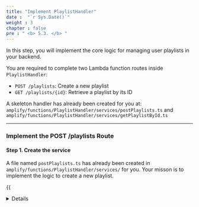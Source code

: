 ```yaml
---
title: "Implement PlaylistHandler"
date :  "`r Sys.Date()`" 
weight : 3 
chapter : false
pre : " <b> 5.3. </b> "
---
```


In this step, you will implement the core logic for managing user playlists in your backend.

You are required to complete two Lambda function routes inside `PlaylistHandler`:

* `POST /playlists`: Create a new playlist
* `GET /playlists/{id}`: Retrieve a playlist by its ID

A skeleton handler has already been created for you at: `amplify/functions/PlaylistHandler/services/postPlaylists.ts` and `amplify/functions/PlaylistHandler/services/getPlaylistById.ts`

---
### Implement the POST /playlists Route

#### Step 1. Create the service
A file named `postPlaylists.ts` has already been created in `amplify/functions/PlaylistHandler/services/` for you. Your misson is to implement the logic to create a new playlist.

{{<details summary="View the code snippet">}}
```ts
import { APIGatewayProxyEvent, APIGatewayProxyResult } from 'aws-lambda';
import { DynamoDB } from 'aws-sdk';
import { v4 as uuidv4 } from 'uuid';
import { jsonResponse } from '../../utils/response';
import { env } from "$amplify/env/PlaylistHandler"

const db = new DynamoDB.DocumentClient();

export const postPlaylists = async (event: APIGatewayProxyEvent): Promise<APIGatewayProxyResult> => {
    const userId = event.requestContext.authorizer?.claims?.sub;
    if (!userId) return jsonResponse(401, { message: 'Unauthorized' });

    const body = JSON.parse(event.body || '{}');
    try {
        const playlistId = uuidv4();
        const item = {
            id: playlistId,
            owner: userId,
            name: body.name,
            trackCount: 0,
            createdAt: new Date().toISOString(),
        };

        await db.put({ TableName: env.PLAYLIST_TABLE_NAME!, Item: item }).promise();
        return jsonResponse(201, { playlist: item });
    } catch (error: any) {
        return jsonResponse(500, { message: error.message })
    }
};
```
{{< /details >}}

#### Step 2. Define the Route
In your `amplify/backend/function/PlaylistHandler/handler.ts`, add the route POST /playlists to your function (remember to import the service at the top of the file):

```ts
else if (httpMethod === 'POST' && path === '/playlists') return postPlaylists(event);
```

### Implement the GET /playlists/{id} Route

#### Step 1: Create the service
A file named `getPlaylistById.ts` has already been created in `amplify/functions/PlaylistHandler/services/` for you. Your misson is to implement the logic to retrieve a playlist by its ID.

{{<details summary="View the code snippet">}}
```ts
import { APIGatewayProxyEvent, APIGatewayProxyResult } from 'aws-lambda';
import { DynamoDB } from 'aws-sdk';
import { jsonResponse } from '../../utils/response';
import { env } from '$amplify/env/PlaylistHandler';

const db = new DynamoDB.DocumentClient();

export const getPlaylistById = async (event: APIGatewayProxyEvent): Promise<APIGatewayProxyResult> => {
    const playlistId = event.pathParameters?.id;
    if (!playlistId) return jsonResponse(400, { message: 'Missing playlist ID' });

    const params = {
        TableName: env.PLAYLIST_TABLE_NAME,
        Key: { id: playlistId },
    };

    try {
        const result = await db.get(params).promise();
        if (!result.Item) {
            return jsonResponse(404, { message: 'Playlist not found' });
        }
        return jsonResponse(200, result.Item);
    } catch (error: any) {
        console.error('Error fetching playlist:', error);
        return jsonResponse(500, { message: error.message });
    }
};
```
{{< /details >}}

#### Step 2. Define the Route
In your `amplify/backend/function/PlaylistHandler/resource.ts`, add the route GET /playlists/{id} to your function (remember to import the service at the top of the file):

```ts
else if (httpMethod === 'GET' && resource === '/playlists/{id}') return getPlaylistById(event);
```

### Set up environment variables
Similar to the `TrackHandler`, you need to set up the environment variables for the `PlaylistHandler` in `/amplify/environments/track.env.ts`.

You will need:
- `PLAYLIST_TABLE_NAME`: The name of the DynamoDB table for playlists.
- `PLAYLIST_TRACK_TABLE_NAME`: The name of the DynamoDB table for playlist tracks.
- `TRACK_TABLE_NAME`: The name of the DynamoDB table for tracks.

{{<details summary="Click to view the solution">}}
```ts
import { BackendType } from "../backend";
import { Tables } from "../interfaces/Tables";

export function addPlaylistEnv(backend: BackendType, tables: Tables) {
    backend.playlistHandler.addEnvironment("PLAYLIST_TABLE_NAME", tables.playlistTable ? tables.playlistTable.tableName : "PlaylistTable");
    backend.playlistHandler.addEnvironment("PLAYLIST_TRACK_TABLE_NAME", tables.playlistTrackTable ? tables.playlistTrackTable.tableName : "PlaylistTrackTable");
    backend.playlistHandler.addEnvironment("TRACK_TABLE_NAME", tables.trackTable ? tables.trackTable.tableName : "TrackTable");
}
```
{{</details>}}

### Allow PlaylistHandler to access DynamoDB

Again, similar to the `TrackHandler`, you need to allow the `PlaylistHandler` to access the DynamoDB tables.

In detail, you need to add the following permissions for the `PlaylistHandler` to access:
- `playlistTable`: Allow read/write access to the playlist table.
- `trackTable`: Allow read access to the track table.
- `playlistTrackTable`: Allow read/write access to the playlist track table.

{{<details summary="Click to view the solution">}}
```ts
    tables.playlistTable?.grantReadWriteData(backend.playlistHandler.resources.lambda);
    tables.trackTable.grantReadData(backend.playlistHandler.resources.lambda);
    tables.playlistTrackTable?.grantReadWriteData(backend.playlistHandler.resources.lambda);
```
{{</details>}}

---

### Deploy and Test Your Changes
#### Deploy Your Changes
After implementing the above routes, deploy your changes:

```bash
npx ampx sandbox
```

{{% notice tip %}}
If you are using a profile other than the default profile, remember to add `--profile <your-profile>`.
{{% /notice %}}

In the next part, you will learn how to deploy API Gateway and test your newly created endpoints.